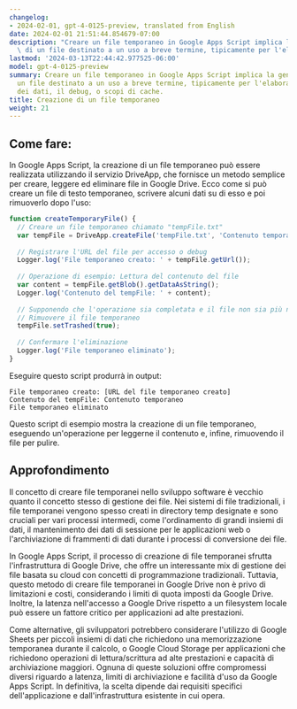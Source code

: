 ```yaml
---
changelog:
- 2024-02-01, gpt-4-0125-preview, translated from English
date: 2024-02-01 21:51:44.854679-07:00
description: "Creare un file temporaneo in Google Apps Script implica la generazione\
  \ di un file destinato a un uso a breve termine, tipicamente per l'elaborazione\u2026"
lastmod: '2024-03-13T22:44:42.977525-06:00'
model: gpt-4-0125-preview
summary: Creare un file temporaneo in Google Apps Script implica la generazione di
  un file destinato a un uso a breve termine, tipicamente per l'elaborazione intermedia
  dei dati, il debug, o scopi di cache.
title: Creazione di un file temporaneo
weight: 21
---
```


## Come fare:
In Google Apps Script, la creazione di un file temporaneo può essere realizzata utilizzando il servizio DriveApp, che fornisce un metodo semplice per creare, leggere ed eliminare file in Google Drive. Ecco come si può creare un file di testo temporaneo, scrivere alcuni dati su di esso e poi rimuoverlo dopo l'uso:

```javascript
function createTemporaryFile() {
  // Creare un file temporaneo chiamato "tempFile.txt"
  var tempFile = DriveApp.createFile('tempFile.txt', 'Contenuto temporaneo', MimeType.PLAIN_TEXT);
  
  // Registrare l'URL del file per accesso o debug
  Logger.log('File temporaneo creato: ' + tempFile.getUrl());
  
  // Operazione di esempio: Lettura del contenuto del file
  var content = tempFile.getBlob().getDataAsString();
  Logger.log('Contenuto del tempFile: ' + content);
  
  // Supponendo che l'operazione sia completata e il file non sia più necessario
  // Rimuovere il file temporaneo
  tempFile.setTrashed(true);
  
  // Confermare l'eliminazione
  Logger.log('File temporaneo eliminato');
}
```

Eseguire questo script produrrà in output:

```
File temporaneo creato: [URL del file temporaneo creato]
Contenuto del tempFile: Contenuto temporaneo
File temporaneo eliminato
```

Questo script di esempio mostra la creazione di un file temporaneo, eseguendo un'operazione per leggerne il contenuto e, infine, rimuovendo il file per pulire.

## Approfondimento
Il concetto di creare file temporanei nello sviluppo software è vecchio quanto il concetto stesso di gestione dei file. Nei sistemi di file tradizionali, i file temporanei vengono spesso creati in directory temp designate e sono cruciali per vari processi intermedi, come l'ordinamento di grandi insiemi di dati, il mantenimento dei dati di sessione per le applicazioni web o l'archiviazione di frammenti di dati durante i processi di conversione dei file.

In Google Apps Script, il processo di creazione di file temporanei sfrutta l'infrastruttura di Google Drive, che offre un interessante mix di gestione dei file basata su cloud con concetti di programmazione tradizionali. Tuttavia, questo metodo di creare file temporanei in Google Drive non è privo di limitazioni e costi, considerando i limiti di quota imposti da Google Drive. Inoltre, la latenza nell'accesso a Google Drive rispetto a un filesystem locale può essere un fattore critico per applicazioni ad alte prestazioni.

Come alternative, gli sviluppatori potrebbero considerare l'utilizzo di Google Sheets per piccoli insiemi di dati che richiedono una memorizzazione temporanea durante il calcolo, o Google Cloud Storage per applicazioni che richiedono operazioni di lettura/scrittura ad alte prestazioni e capacità di archiviazione maggiori. Ognuna di queste soluzioni offre compromessi diversi riguardo a latenza, limiti di archiviazione e facilità d'uso da Google Apps Script. In definitiva, la scelta dipende dai requisiti specifici dell'applicazione e dall'infrastruttura esistente in cui opera.
